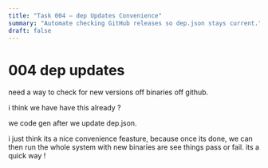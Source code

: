 ```yaml
---
title: "Task 004 — dep Updates Convenience"
summary: "Automate checking GitHub releases so dep.json stays current."
draft: false
---
```


# 004 dep updates

need a way to check for new versions off binaries off github.

i think we have have this already ?

we code gen after we update dep.json.

i just think its a nice convenience feasture, because once its done, we can then run the whole system with new binaries are see things pass or fail. its a quick way !


